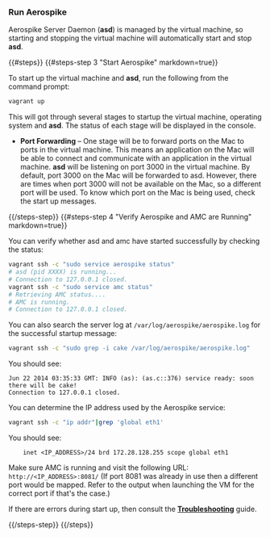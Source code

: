 <a name="run"></a>
### Run Aerospike

Aerospike Server Daemon (**asd**) is managed by the virtual machine, so
starting and stopping the virtual machine will automatically start and stop **asd**.

{{#steps}}
{{#steps-step 3 "Start Aerospike" markdown=true}}

To start up the virtual machine and **asd**, run the following from the command prompt:

```bash
vagrant up
```

This will got through several stages to startup the virtual machine, operating
system and **asd**. The status of each stage will be displayed in the console.

- **Port Forwarding** – One stage will be to forward ports on the Mac to ports
in the virtual machine. This means an application on the Mac will be able to
connect and communicate with an application in the virtual machine. **asd**
will be listening on port 3000 in the virtual machine. By default, port 3000 on
the Mac will be forwarded to asd. However, there are times when port 3000 will
not be available on the Mac, so a different port will be used. To know which
port on the Mac is being used, check the start up messages.

{{/steps-step}}
{{#steps-step 4 "Verify Aerospike and AMC are Running" markdown=true}}

You can verify whether asd and amc have started successfully by checking the
status:

```bash
vagrant ssh -c "sudo service aerospike status"
# asd (pid XXXX) is running...
# Connection to 127.0.0.1 closed.
vagrant ssh -c "sudo service amc status"
# Retrieving AMC status....
# AMC is running.
# Connection to 127.0.0.1 closed.
```

You can also search the server log at `/var/log/aerospike/aerospike.log` for the
successful startup message:

```bash
vagrant ssh -c "sudo grep -i cake /var/log/aerospike/aerospike.log"
```
You should see:
```
Jun 22 2014 03:35:33 GMT: INFO (as): (as.c::376) service ready: soon there will be cake!
Connection to 127.0.0.1 closed.
```

You can determine the IP address used by the Aerospike service:

```bash
vagrant ssh -c "ip addr"|grep 'global eth1'
```
You should see:
```
    inet <IP_ADDRESS>/24 brd 172.28.128.255 scope global eth1
```


Make sure AMC is running and visit the following URL: `http://<IP_ADDRESS>:8081/` (If port 8081 was already in use then a different port would be mapped. Refer to the output when launching the VM for the correct port if that's the case.)		

If there are errors during start up, then consult the **[Troubleshooting]({{book.baseurl}}/operations/troubleshoot)** guide.

{{/steps-step}}
{{/steps}}


